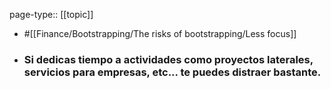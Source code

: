 page-type:: [[topic]]

- #[[Finance/Bootstrapping/The risks of bootstrapping/Less focus]]

- ### Si dedicas tiempo a actividades como proyectos laterales, servicios para empresas, etc... te puedes distraer bastante.



